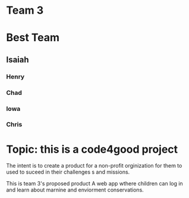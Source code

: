 # Team 3
# Best Team
## Isaiah
### Henry
### Chad
### Iowa
### Chris

# Topic: this is a code4good project
The intent is to create a product for a non-profit orginization for them to used to suceed in their challenges s and missions. 

This is team 3's proposed product
A web app wthere children can log in and learn about marnine and enviorment conservations.
